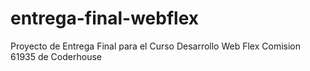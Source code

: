# entrega-final-webflex

Proyecto de Entrega Final para el Curso Desarrollo Web Flex Comision  61935 de Coderhouse
